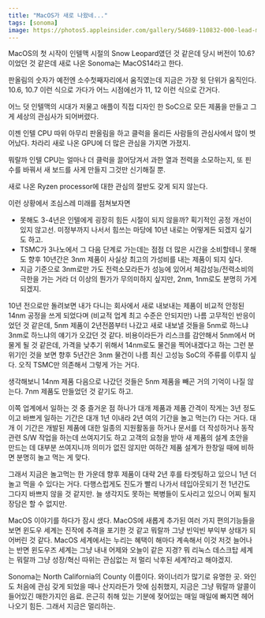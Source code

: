 ```yaml
---
title: "MacOS가 새로 나왔네..."
tags: [sonoma]
image: https://photos5.appleinsider.com/gallery/54689-110832-000-lead-macOS-14-xl.jpg
---
```


MacOS의 첫 시작이 인텔맥 시절의 Snow Leopard였던 것 같은데 당시 버전이 10.6? 이었던 것 같은데 새로 나온 Sonoma는 MacOS14라고 한다.

판올림의 숫자가 예전엔 소수첫째자리에서 움직였는데 지금은 가장 윗 단위가 움직인다. 10.6, 10.7 이런 식으로 가다가 어느 시점에선가 11, 12 이런 식으로 간거다.

어느 덧 인텔맥의 시대가 저물고 애플이 직접 디자인 한 SoC으로 모든 제품을 만들고 그게 세상의 관심사가 되어버렸다. 

이젠 인텔 CPU 따위 아무리 판올림을 하고 클럭을 올리든 사람들의 관심사에서 많이 벗어났다. 차라리 새로 나온 GPU에 더 많은 관심을 가지면 가졌지.

뭐랄까 인텔 CPU는 얼마나 더 클럭을 끌어당겨서 과한 열과 전력을 소모하는지, 또 핀수를 바꿔서 새 보드를 사게 만들지 그것만 신기해질 뿐. 

새로 나온 Ryzen processor에 대한 관심의 절반도 갖게 되지 않는다.

이런 상황에서 조심스레 미래를 점쳐보자면

- 못해도 3-4년은 인텔에게 굉장히 힘든 시절이 되지 않을까? 획기적인 공정 개선이 있지 않고선. 미정부까지 나서서 힘쓰는 마당에 10년 내로는 어떻게든 되겠지 싶기도 하고.
- TSMC가 3나노에서 그 다음 단계로 가는데는 점점 더 많은 시간을 소비할테니 못해도 향후 10년간은 3nm 제품이 사실상 최고의 가성비를 내는 제품이 되지 싶다.
- 지금 기준으로 3nm로만 가도 전력소모라든가 성능에 있어서 체감성능/전력소비의 극한을 가는 거라 더 이상의 뭔가가 무의미하지 싶지만, 2nm, 1nm로도 분명히 가게 되겠지.

10년 전으로만 돌려보면 내가 다니는 회사에서 새로 내보내는 제품이 비교적 안정된 14nm 공정을 쓰게 되었다며 (비교적 업계 최고 수준은 안되지만) 나름 고무적인 반응이었던 것 같은데, 5nm 제품이 2년전쯤부터 나갔고 새로 내보낼 것들을 5nm로 하느냐 3nm로 하느냐의 얘기가 오갔던 것 같다. 비용이라든가 리스크를 감안해서 5nm에서 머물게 될 것 같은데, 가격을 낮추기 위해서 14nm로도 물건을 찍어내겠다고 하는 그런 분위기인 것을 보면 향후 5년간은 3nm 물건이 나름 최신 고성능 SoC의 주류를 이루지 싶다. 오직 TSMC만 의존해서 그렇게 가는 거다.

생각해보니 14nm 제품 다음으로 나갔던 것들은 5nm 제품을 빼곤 거의 기억이 나질 않는다. 7nm 제품도 만들었던 것 같기도 하고. 

이쪽 업계에서 일하는 것 중 즐거운 점 하나가 대개 제품과 제품 간격이 작게는 3년 정도이고 바쁘게 일하는 기간은 대개 1년 이내라 2년 여의 기간을 놀고 먹는(?) 다는 거다. 대개 이 기간은 개발된 제품에 대한 일종의 지원활동을 하거나 문서를 더 작성하거나 동작 관련 S/W 작업을 하는데 쓰여지기도 하고 고객의 요청을 받아 새 제품의 설계 초안을 만드는 데 대부분 쓰여지니까 의미가 없진 않지만 여하간 제품 설계가 한창일 때에 비하면 분명히 놀고 먹는 게 맞다.

그래서 지금은 놀고먹는 한 가운데 향후 제품이 대략 2년 후를 타겟팅하고 있으니 1년 더 놀고 먹을 수 있다는 거다. 다행스럽게도 진도가 빨리 나가서 테입아웃되기 전 1년간도 그다지 바쁘지 않을 것 같지만. 늘 생각지도 못하는 복병들이 도사리고 있으니 어찌 될지 장담은 할 수 없지만.

MacOS 이야기를 하다가 잠시 샜다. MacOS에 새롭게 추가된 여러 가지 편의기능들을 보면 윈도우 세계는 진작에 추격을 포기한 것 같고 뭐랄까 그냥 빈익빈 부익부 상태가 되어버린 것 같다. MacOS 세계에서는 누리는 혜택이 해마다 계속해서 이것 저것 늘어나는 반면 윈도우즈 세계는 그냥 내내 어제와 오늘이 같은 지경? 뭐 리눅스 데스크탑 세계는 뭐랄까 그냥 성장/혁신 따위는 관심없는 저 멀리 낙후된 세계?라고 해야겠지.

Sonoma는 North California의 County 이름이다. 와이너리가 많기로 유명한 곳. 와인도 처음에 관심 갖게 되었을 때나 산지라든가 맛에 심취했지, 지금은 그냥 뭐랄까 알콜이 들어있긴 매한가지인 음료. 은근히 취해 있는 기분에 젖어있는 매일 매일에 빠지면 헤어나오기 힘든. 그래서 지금은 멀리하는. 

